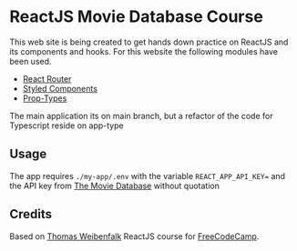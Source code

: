 # ReactJS Movie Database Course

This web site is being created to get hands down practice on ReactJS and its components and hooks. For this website the following modules have been used.

- [React Router ](https://reactrouter.com/)
- [Styled Components](https://styled-components.com/)
- [Prop-Types](https://www.npmjs.com/package/prop-types)

The main application its on main branch, but a refactor of the code for Typescript reside on app-type

## Usage

The app requires `./my-app/.env` with the variable `REACT_APP_API_KEY=` and the API key from [The Movie Database](https://www.themoviedb.org/) without quotation

## Credits

Based on [Thomas Weibenfalk](https://www.youtube.com/c/Weibenfalk/featured) ReactJS course for [FreeCodeCamp](https://www.youtube.com/watch?v=nTeuhbP7wdE).
